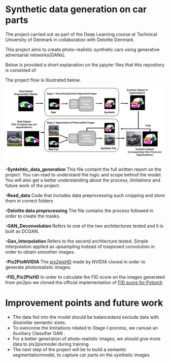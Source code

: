 # Synthetic data generation on car parts
The project carried out as part of the Deep Learning course at Technical University of Denmark in collaboration
with Deloitte Denmark.

This project aims to create photo-realistic synthetic cars using generative adversarial networks(GANs).

Below is provided a short explanation on the jupyter files that this repository is consisted of.

The project flow is illustrated below.

![alt text](https://github.com/georgezefko/Synthetic-Data-Generation/blob/main/workflow.png?raw=true)

**-Syntehtic_data_generation**
This file containt the full written report on the project. 
You can read to understand the logic and scope behind the model. 
You will also get a better understanding about the process, limitations and future work of the project.

**-Read_data**
Code that includes data preprocessing such cropping and store them in correct folders

**-Deloitte data preprocessing**
The file contains the process followed in order to create the masks.

**-GAN_Deconvolution**
Refers to one of the two architectures tested and it is built as DCGAN. 

**-Gan_Interpolation**
Refers to the second architecture tested. Simple interpolation applied as upsampling instead of trasposed convolution
in order to obtain smoother images.

**-Pix2PixNVIDIA**
The [pix2pixHD](https://github.com/NVIDIA/pix2pixHD)  made by NVIDIA cloned in order to generate photorealistic images. 

**-FID_Pix2PixHD**
In order to calculate the FID score on the images generated from pix2pix we cloned the official implementation of [FID score for Pytorch](https://github.com/mseitzer/pytorch-fid)

# Improvement points and future work
 -  The data fed into the model should be balancedand exclude data with dissimilar semantic sizes.
 -  To overcome the limitations related to Stage-I process, we canuse an Auxiliary Classifier GAN . 
 -  For a better generation of photo-realistic images, we should give more data to pix2pixmodel during training.  
 -  The next step of the project will be to build a semantic segmentationmodel, to capture car parts on the synthetic images

